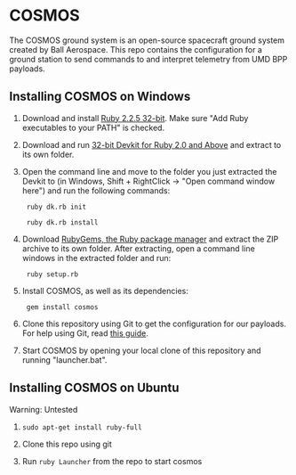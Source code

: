 # COSMOS

The COSMOS ground system is an open-source spacecraft ground system created by Ball Aerospace. This repo contains
the configuration for a ground station to send commands to and interpret telemetry from UMD BPP payloads.

## Installing COSMOS on Windows
1. Download and install [Ruby 2.2.5 32-bit](http://dl.bintray.com/oneclick/rubyinstaller/rubyinstaller-2.2.5.exe). Make sure "Add Ruby executables to your PATH" is checked.

2. Download and run [32-bit Devkit for Ruby 2.0 and Above](http://dl.bintray.com/oneclick/rubyinstaller/DevKit-mingw64-32-4.7.2-20130224-1151-sfx.exe) and extract to its own folder. 

3. Open the command line and move to the folder you just extracted the Devkit to (in Windows, Shift + RightClick -> "Open command window here") and run the following commands:

        ruby dk.rb init
        
        ruby dk.rb install
        
4. Download [RubyGems, the Ruby package manager](https://rubygems.org/rubygems/rubygems-2.6.8.zip) and extract the ZIP archive to its own folder. After extracting, open a command line windows in the extracted folder and run:

        ruby setup.rb

5. Install COSMOS, as well as its dependencies:

        gem install cosmos

6. Clone this repository using Git to get the configuration for our payloads. For help using Git, read [this guide](http://zrb.io/git/).

7. Start COSMOS by opening your local clone of this repository and running "launcher.bat".


## Installing COSMOS on Ubuntu

Warning: Untested

1. `sudo apt-get install ruby-full`

2. Clone this repo using git

3. Run `ruby Launcher` from the repo to start cosmos

